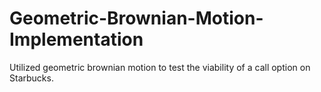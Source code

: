 # Geometric-Brownian-Motion-Implementation
Utilized geometric brownian motion to test the viability of a call option on Starbucks.
